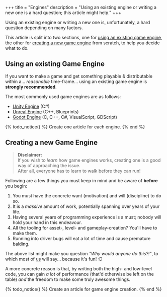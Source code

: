 +++
title = "Engines"
description = "Using an existing engine or writing a new one is a hard question; this article might help."
+++

Using an existing engine or writing a new one is, unfortunately, a hard question depending on many factors.

This article is split into two sections, one for [using an existing game engine](#using-an-existing-game-engine),
the other for [creating a new game engine](#creating-a-new-game-engine) from scratch, to help you decide what to do.

## Using an existing Game Engine

If you want to make a game and get something playable & distributable within a... *reasonable* time-frame... using an existing game engine is **strongly recommended**.

The most commonly used game engines are as follows:

- [Unity Engine](https://unity.com/) (C#)
- [Unreal Engine](https://www.unrealengine.com/) (C++, Blueprints)
- [Godot Engine](https://godotengine.org/) (C, C++, C#, VisualScript, GDScript)

{% todo_notice() %} Create one article for each engine. {% end %}

## Creating a new Game Engine

> **Disclaimer:**  
> If you wish to *learn* how game engines works, creating one is a good way of approaching the issue.  
> After all, everyone has to learn to walk before they can run!

Following are a few things you must keep in mind and be aware of **before** you begin:

1. You must have the concrete want (motivation) and will (discipline) to do so.
2. It is a *massive* amount of work, potentially spanning over years of your life.
3. Having several years of programming experience is a must; nobody will hold your hand in this endeavour.
4. All the tooling for asset-, level- and gameplay-creation? You'll have to make them.
5. Running into driver bugs will eat a lot of time and cause premature balding.

The above list might make you question *"Why would anyone do this?!"*, to which most of [us](/wiki/community) will say... because it's fun! :D

A more concrete reason is that, by writing both the high- and low-level code, you can gain *a lot* of performance (that'd otherwise be left on the table) *and* the freedom to make some truly awesome things.

{% todo_notice() %} Create an article for game engine creation. {% end %}
